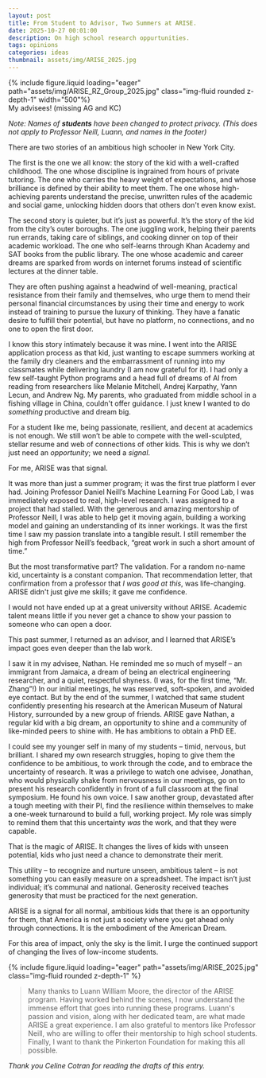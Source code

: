 ```yaml
---
layout: post
title: From Student to Advisor, Two Summers at ARISE.
date: 2025-10-27 00:01:00
description: On high school research oppurtunities.
tags: opinions
categories: ideas
thumbnail: assets/img/ARISE_2025.jpg
---
```


<div class="text-center">
{% include figure.liquid loading="eager" path="assets/img/ARISE_RZ_Group_2025.jpg" class="img-fluid rounded z-depth-1" width="500"%}
</div>
<div class="caption">
	My advisees! (missing AG and KC)
</div>

*Note: Names of **students** have been changed to protect privacy. (This does not apply to Professor Neill, Luann, and names in the footer)*

There are two stories of an ambitious high schooler in New York City.

The first is the one we all know: the story of the kid with a well-crafted childhood. The one whose discipline is ingrained from hours of private tutoring. The one who carries the heavy weight of expectations, and whose brilliance is defined by their ability to meet them. The one whose high-achieving parents understand the precise, unwritten rules of the academic and social game, unlocking hidden doors that others don't even know exist.

The second story is quieter, but it’s just as powerful. It’s the story of the kid from the city’s outer boroughs. The one juggling work, helping their parents run errands, taking care of siblings, and cooking dinner on top of their academic workload. The one who self-learns through Khan Academy and SAT books from the public library. The one whose academic and career dreams are sparked from words on internet forums instead of scientific lectures at the dinner table.

They are often pushing against a headwind of well-meaning, practical resistance from their family and themselves, who urge them to mend their personal financial circumstances by using their time and energy to work instead of training to pursue the luxury of thinking. They have a fanatic desire to fulfill their potential, but have no platform, no connections, and no one to open the first door.

I know this story intimately because it was mine. I went into the ARISE application process as that kid, just wanting to escape summers working at the family dry cleaners and the embarrassment of running into my classmates while delivering laundry (I am now grateful for it). I had only a few self-taught Python programs and a head full of dreams of AI from reading from researchers like Melanie Mitchell, Andrej Karpathy, Yann Lecun, and Andrew Ng. My parents, who graduated from middle school in a fishing village in China, couldn't offer guidance. I just knew I wanted to do *something* productive and dream big.

For a student like me, being passionate, resilient, and decent at academics is not enough. We still won’t be able to compete with the well-sculpted, stellar resume and web of connections of other kids. This is why we don’t just need an *opportunity*; we need a *signal*.

For me, ARISE was that signal.

It was more than just a summer program; it was the first true platform I ever had. Joining Professor Daniel Neill’s Machine Learning For Good Lab, I was immediately exposed to real, high-level research. I was assigned to a project that had stalled. With the generous and amazing mentorship of Professor Neill, I was able to help get it moving again, building a working model and gaining an understanding of its inner workings. It was the first time I saw my passion translate into a tangible result. I still remember the high from Professor Neill’s feedback, “great work in such a short amount of time.”

But the most transformative part? The validation. For a random no-name kid, uncertainty is a constant companion. That recommendation letter, that confirmation from a professor that *I was good at this*, was life-changing. ARISE didn't just give me skills; it gave me confidence.

I would not have ended up at a great university without ARISE. Academic talent means little if you never get a chance to show your passion to someone who can open a door.

This past summer, I returned as an advisor, and I learned that ARISE’s impact goes even deeper than the lab work.

I saw it in my advisee, Nathan. He reminded me so much of myself – an immigrant from Jamaica, a dream of being an electrical engineering researcher, and a quiet, respectful shyness. (I was, for the first time, “Mr. Zhang”\!) In our initial meetings, he was reserved, soft-spoken, and avoided eye contact. But by the end of the summer, I watched that same student confidently presenting his research at the American Museum of Natural History, surrounded by a new group of friends. ARISE gave Nathan, a regular kid with a big dream, an opportunity to shine and a community of like-minded peers to shine with. He has ambitions to obtain a PhD EE.

I could see my younger self in many of my students – timid, nervous, but brilliant. I shared my own research struggles, hoping to give them the confidence to be ambitious, to work through the code, and to embrace the uncertainty of research. It was a privilege to watch one advisee, Jonathan, who would physically shake from nervousness in our meetings, go on to present his research confidently in front of a full classroom at the final symposium. He found his own voice. I saw another group, devastated after a tough meeting with their PI, find the resilience within themselves to make a one-week turnaround to build a full, working project. My role was simply to remind them that this uncertainty *was* the work, and that they were capable.

That is the magic of ARISE. It changes the lives of kids with unseen potential, kids who just need a chance to demonstrate their merit.

This utility – to recognize and nurture unseen, ambitious talent – is not something you can easily measure on a spreadsheet. The impact isn’t just individual; it’s communal and national. Generosity received teaches generosity that must be practiced for the next generation.

ARISE is a signal for all normal, ambitious kids that there is an opportunity for them, that America is not just a society where you get ahead only through connections. It is the embodiment of the American Dream. 

For this area of impact, only the sky is the limit. I urge the continued support of changing the lives of low-income students.

{% include figure.liquid loading="eager" path="assets/img/ARISE_2025.jpg" class="img-fluid rounded z-depth-1" %}


> Many thanks to Luann William Moore, the director of the ARISE program. Having worked behind the scenes, I now understand the immense effort that goes into running these programs. Luann's passion and vision, along with her dedicated team, are what made ARISE a great experience.
> I am also grateful to mentors like Professor Neill, who are willing to offer their mentorship to high school students.
> Finally, I want to thank the Pinkerton Foundation for making this all possible.

*Thank you Celine Cotran for reading the drafts of this entry.*